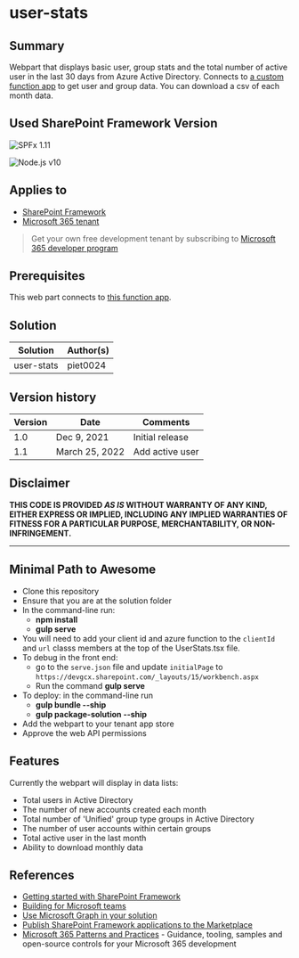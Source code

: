 # user-stats

## Summary

Webpart that displays basic user, group stats and the total number of active user in the last 30 days from Azure Active Directory. Connects to [a custom function app](https://github.com/gcxchange-gcechange/appsvc-fnc-dev-userstats) to get user and group data. You can download a csv of each month data. 

## Used SharePoint Framework Version

![SPFx 1.11](https://img.shields.io/badge/SPFx-1.11-green.svg)

![Node.js v10](https://img.shields.io/badge/Node.js-10.22.0-green.svg)

## Applies to

- [SharePoint Framework](https://aka.ms/spfx)
- [Microsoft 365 tenant](https://docs.microsoft.com/en-us/sharepoint/dev/spfx/set-up-your-developer-tenant)

> Get your own free development tenant by subscribing to [Microsoft 365 developer program](http://aka.ms/o365devprogram)

## Prerequisites

This web part connects to [this function app](https://github.com/gcxchange-gcechange/appsvc-fnc-dev-userstats).

## Solution

Solution|Author(s)
--------|---------
user-stats | piet0024

## Version history

Version|Date|Comments
-------|----|--------
1.0|Dec 9, 2021|Initial release
1.1|March 25, 2022|Add active user

## Disclaimer

**THIS CODE IS PROVIDED *AS IS* WITHOUT WARRANTY OF ANY KIND, EITHER EXPRESS OR IMPLIED, INCLUDING ANY IMPLIED WARRANTIES OF FITNESS FOR A PARTICULAR PURPOSE, MERCHANTABILITY, OR NON-INFRINGEMENT.**

---

## Minimal Path to Awesome

- Clone this repository
- Ensure that you are at the solution folder
- In the command-line run:
  - **npm install**
  - **gulp serve**
- You will need to add your client id and azure function to the `clientId` and `url` classs members at the top of the UserStats.tsx file.
- To debug in the front end:
  - go to the `serve.json` file and update `initialPage` to `https://devgcx.sharepoint.com/_layouts/15/workbench.aspx`
  - Run the command **gulp serve**
- To deploy: in the command-line run
  - **gulp bundle --ship**
  - **gulp package-solution --ship**
- Add the webpart to your tenant app store
- Approve the web API permissions


## Features

Currently the webpart will display in data lists:
- Total users in Active Directory
- The number of new accounts created each month
- Total number of 'Unified' group type groups in Active Directory
- The number of user accounts within certain groups
- Total active user in the last month
- Ability to download monthly data

## References

- [Getting started with SharePoint Framework](https://docs.microsoft.com/en-us/sharepoint/dev/spfx/set-up-your-developer-tenant)
- [Building for Microsoft teams](https://docs.microsoft.com/en-us/sharepoint/dev/spfx/build-for-teams-overview)
- [Use Microsoft Graph in your solution](https://docs.microsoft.com/en-us/sharepoint/dev/spfx/web-parts/get-started/using-microsoft-graph-apis)
- [Publish SharePoint Framework applications to the Marketplace](https://docs.microsoft.com/en-us/sharepoint/dev/spfx/publish-to-marketplace-overview)
- [Microsoft 365 Patterns and Practices](https://aka.ms/m365pnp) - Guidance, tooling, samples and open-source controls for your Microsoft 365 development
